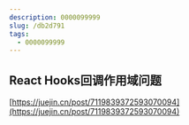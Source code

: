 ```yaml
---
description: 0000099999
slug: /db2d791
tags: 
  - 0000099999
---
```



## React Hooks回调作用域问题

[https://juejin.cn/post/7119839372593070094](https://juejin.cn/post/7119839372593070094)
